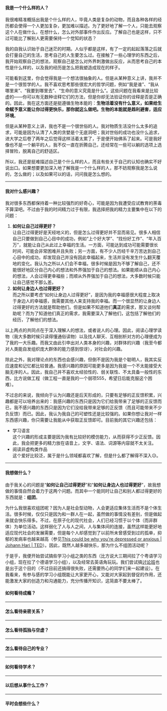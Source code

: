 #### 我是一个什么样的人？

我很难精准概括出我是个什么样的人，毕竟人类是复杂的动物，而且各种各样的经历都会使得一个人更加复杂，更加难以描述。为了更好地了解一个人，只能去观察这个人在做什么，在想什么，怎么对外部事件作出反应。了解自己也是这样，只不过可能比了解别人更需要保持一个觉知的状态？

我的自我认识始于自己迷茫的时期。人似乎都是这样，有了一定的起起落落之后就会打量自己的生活，思考自己的人生要怎么过。在接触了一些心理学的东西之后，我开始观察自己的想法，观察自己是怎么对外界刺激做出反应，从而思考自己的本性是什么样的，以及我的经历是怎么把我塑造成现在的样子。

可能看到这里，你会觉得我是一个想法很抽象的人。但是从某种意义上讲，我并不是一个很哲学的人。我不喜欢思考那些很宏大的哲学问题，例如“我是谁”、“我从哪里来”、“我要到哪里去”、“生命的意义究竟是什么”。这些问题在我看来是比较虚的——你可以有无数种诠释它们的方法，但是你却无法验证你的诠释是否是正确的。因此，我在这方面还是挺遵循生物本能的：**生物活着没有什么意义，如果给生命赋予意义能让你过得更快乐，那你就这么做吧。生物的本能就是趋利避害，适应环境**。

但是从某种意义上讲，我也不是一个很世俗的人。我对物质生活没什么太多的追求，可能是因为认清了人类的贪婪是个无底洞吧；我对世俗的成功也没什么追求，进大学之后卷了两年之后觉得这样活着太累了，于是便开始佛系了起来。可是我好像也不是一个躺平的人，我不仅一直在折腾自己，还经常在一些可以躺的选项上选择冒险，脱离自己的舒适区。

所以，我还是挺难描述自己是个什么样的人，而且有些关于自己的认知也确实不好说出口。如果想要更加深入地了解我是一个什么样的人，那不妨观察我是怎么说的，怎么做的；以及如果可以的话，问问我是怎么想的。

---

#### 我对什么感兴趣？

我对很多东西都保持着一种比较强烈的好奇心，可能是因为我遭受应试教育的荼毒不算深吧。不过由于我的时间精力过于有限，我选择把我的精力主要集中在以下的问题：

1. **如何让自己过得更好？**<br>让自己过得更好是天经地义的，但是怎么过得更好并不显而易见。很多人相信自己只要做到自己心目中的成功，例如“上个好大学”、“找份好工作”、“年入百万”，就能让自己从此过上幸福的生活。一方面，可能达到成功可能需要很长时间，可能会非常困难并且失败；另一方面，有不少人历经千辛万苦达到自己心目中的成功，却发现自己并没有因此幸福起来，生活并没有发生什么翻天覆地的变化。我认为之所以人们会不幸福，很多时候是因为不够了解自己，还不能很好地区分自己内心的想法和外界强加于自己的想法。如果能顺从自己内心的想法，人会过得更幸福些；而顺从外界强加于自己的想法，大多数时候只能让自己感觉不那么差。
2. **如何让身边人也过得更好？**<br>而之所以要考虑“如何让身边人过得更好”，是因为我的幸福感很大程度上取决于身边人的幸福感，我需要其他人来支持我的幸福。而一个很显然的让身边人过得更好的方法就是帮助他们。但是如果不知道他们**真正**的需求，那又谈何帮助呢？而为了知道他们真正的需求，我需要深入了解他们，这包括了解他们的经历，了解他们的想法。

以上两点的共同点在于深入理解人的想法，或者说人的心理。因此，阅读心理学读物（我大多数时候只读得懂通俗读物）以及找人聊天、互相剖析对方的心理便成为了我的一大乐趣。而我又由此引申出对人类本身的兴趣，对群体的兴趣（我至今都对人类能自发组织庞大群体的能力感到惊讶），对社会的兴趣。

除此之外，我对理论点的东西也会感兴趣，但倒不是因为我是个聪明人，我其实反应速度和记忆都比较普通。我感兴趣的原因可能更多是因为我是一个不太能接受大脑无序的人。因此，我自己并不喜欢太经验性的、弱关联性、不太具备一般性的东西，比方说做工程（做工程一直是我的一个弱项555，希望日后能克服这个困难）。

不过总的来说，我倾向于认为兴趣还是后天形成的，只要有足够的正反馈积累，兴趣都是可以培养出来的：我感兴趣的东西只是因为它们给我带来了足够的正反馈而已，我不感兴趣的东西只是因为它们没给我带来足够的正反馈（而且可能带来不少负反馈）而已。因此，我认为我自己的可塑性还是比较强的。如果你想让我对一样东西感兴趣，你只需要让我能从中获取正反馈即可。目前我的其它兴趣还包括：

- 学习语言<br>这个兴趣的形成主要是因为我有比较好的模仿能力，从而获得不少正反馈。因此，我会把更多的精力放在语音上，文字、语法、词源等内容就不太关注。
- 阅读非虚构类作品<br>这个爱好比较泛，属于是什么领域都喜欢了解，但是什么都了解得不深入😥。

---

#### 我想做什么？

由于我关心的问题是“**如何让自己过得更好**”和“**如何让身边人也过得更好**”，故我想做的事情自然会着力于这两个问题。而其中一个能同时让自己和别人都过得更好的东西就是：**组团**。

为什么我很喜欢组团呢？因为人是社会型动物，人会更适应集体生活而不是个体生活。很多时候，仅仅只是因为和一群人在一起，虽然做的事情没有差别，但是做起来就会快乐得多。不过，在原子化的现代社会，人们已经习惯于以个体（而非群体）为单位活动。这样弱化了人与人之间，人与集体间的连接，虽然这样能更好地适应现代社会的发展需要，但是每个人却感觉到了以前所未曾感受到过的孤单，抑郁的发病率也越来越高（参见[This could be why you're depressed or anxious \| Johann Hari \| TED](https://youtu.be/MB5IX-np5fE?feature=shared)）。因此，既然人越多越快乐，那为什么不组团活动呢？

于是乎，我便开始尝试搞些学习小组之类的东西（比方说大三期间拉了个粤语学习小组，现在拉了个德语学习小组），以及经常去英语角玩玩。我们尝试搞[讨论班](/seminars/)也是出于这个目的（不过目前还搞得很失败，还需要热心的同学们来一起建设）。在我看来，有参与感的学习小组既能让大家更开心，又能对大家起到督促的作用，还能激发大家的创造力和沟通能力，充分传播开知识，这简直不要太棒了。

#### 如何看待成瘾？

---

#### 怎么看待亲密关系？

---

#### 怎么看待孤独与空虚？

---

#### 怎么看待自己的专业？

---

#### 如何看待学术？

---

#### 以后想从事什么工作？

---

#### 平时会想些什么？